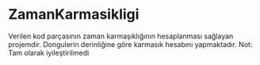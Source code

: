 # ZamanKarmasikligi
Verilen kod parçasının zaman karmaşıklığının hesaplanması sağlayan projemdir. Dongulerin derinliğine göre karmasık hesabını yapmaktadır.
Not: Tam olarak iyileştirilmedi
